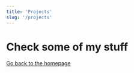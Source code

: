```yaml
---
title: 'Projects'
slug: '/projects'
---
```


# Check some of my stuff

<a href="/">Go back to the homepage</a>
